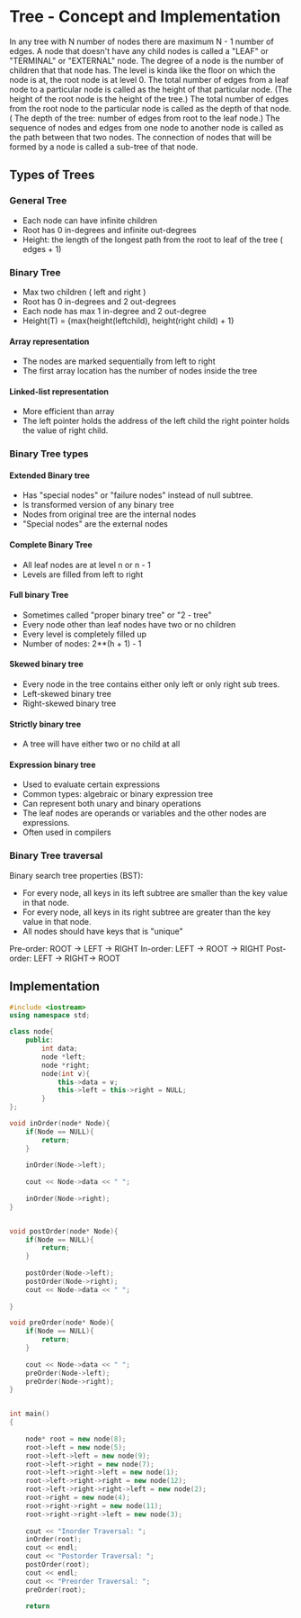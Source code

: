# Tree - Concept and Implementation

In any tree with N number of nodes there are maximum N - 1 number of edges. A node that doesn't have any child nodes is called a "LEAF" or "TERMINAL" or "EXTERNAL" node. The degree of a node is the number of children that that node has. The level is kinda like the floor on which the node is at, the root node is at level 0. The total number of edges from a leaf node to a particular node is called as the height of that particular node. (The height of the root node is the height of the tree.) The total number of edges from the root node to the particular node is called as the depth of that node. ( The depth of the tree: number of edges from root to the leaf node.) The sequence of nodes and edges from one node to another node is called as the path between that two nodes. The connection of nodes that will be formed by a node is called a sub-tree of that node.

## Types of Trees

### General Tree

- Each node can have infinite children
- Root has 0 in-degrees and infinite out-degrees
- Height: the length of the longest path from the root to leaf of the tree ( edges + 1)

### Binary Tree

- Max two children ( left and right )
- Root has 0 in-degrees and 2 out-degrees
- Each node has max 1 in-degree and 2 out-degree
- Height(T) = {max(height(leftchild), height(right child) + 1}

#### Array representation

- The nodes are marked sequentially from left to right
- The first array location has the number of nodes inside the tree

#### Linked-list representation

- More efficient than array
- The left pointer holds the address of the left child the right pointer holds the value of right child.

### Binary Tree types

#### Extended Binary tree

- Has "special nodes" or "failure nodes" instead of null subtree.
- Is transformed version of any binary tree
- Nodes from original tree are the internal nodes
- "Special nodes" are the external nodes

#### Complete Binary Tree

- All leaf nodes are at level n or n - 1 
- Levels are filled from left to right

#### Full binary Tree 

- Sometimes called "proper binary tree" or "2 - tree"
- Every node other than leaf nodes have two or no children 
- Every level is completely filled up
- Number of nodes: 2**(h + 1) - 1 

#### Skewed binary tree

- Every node in the tree contains either only left or only right sub trees.
- Left-skewed binary tree
- Right-skewed binary tree

#### Strictly binary tree

- A tree will have either two or no child at all

#### Expression binary tree

- Used to evaluate certain expressions
- Common types: algebraic or binary expression tree
- Can represent both unary and binary operations
- The leaf nodes are operands or variables and the other nodes are expressions.
- Often used in compilers

### Binary Tree traversal

Binary search tree properties (BST):

- For every node, all keys in its left subtree are smaller than the key value in that node.
- For every node, all keys in its right subtree are greater than the key value in that node.
- All nodes should have keys that is "unique"

Pre-order: ROOT -> LEFT -> RIGHT
In-order: LEFT -> ROOT -> RIGHT
Post-order: LEFT -> RIGHT-> ROOT

## Implementation

```cpp
#include <iostream>
using namespace std;

class node{
    public:
        int data;
        node *left;
        node *right;
        node(int v){
            this->data = v;
            this->left = this->right = NULL;
        }
};

void inOrder(node* Node){
    if(Node == NULL){
        return;
    }
    
    inOrder(Node->left);
    
    cout << Node->data << " ";
    
    inOrder(Node->right);
}


void postOrder(node* Node){
    if(Node == NULL){
        return;
    }
    
    postOrder(Node->left);
    postOrder(Node->right);
    cout << Node->data << " ";
    
}

void preOrder(node* Node){
    if(Node == NULL){
        return;
    }
    
    cout << Node->data << " ";
    preOrder(Node->left);
    preOrder(Node->right);
}


int main()
{
    
    node* root = new node(8);
    root->left = new node(5);
    root->left->left = new node(9);
    root->left->right = new node(7);
    root->left->right->left = new node(1);
    root->left->right->right = new node(12);
    root->left->right->right->left = new node(2);
    root->right = new node(4);
    root->right->right = new node(11);
    root->right->right->left = new node(3);
    
    cout << "Inorder Traversal: ";
    inOrder(root);
    cout << endl;
    cout << "Postorder Traversal: ";
    postOrder(root);
    cout << endl;
    cout << "Preorder Traversal: ";
    preOrder(root);
    
    return
